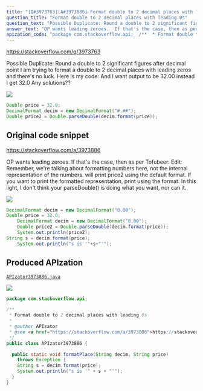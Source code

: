```yaml
---
title: "[Q#3973763][A#3973886] Format double to 2 decimal places with leading 0s"
question_title: "Format double to 2 decimal places with leading 0s"
question_text: "Possible Duplicate: Round a double to 2 significant figures after decimal point I am trying to format a double to 2 decimal places with leading zeros and there's no luck. Here is my code: And I want output to be 32.00 instead I get 32.0 Any solutions??"
answer_text: "OP wants leading zeroes.  If that's the case, then as per Tofubeer: Edit: Remember, we're talking about formatting numbers here, not the internal representation of the numbers. will print price2 using the default format.  If you want to print the formatted representation, print using the format: In this light, I don't think your parseDouble() is doing what you want, nor can it."
apization_code: "package com.stackoverflow.api;  /**  * Format double to 2 decimal places with leading 0s  *  * @author APIzator  * @see <a href=\"https://stackoverflow.com/a/3973886\">https://stackoverflow.com/a/3973886</a>  */ public class APIzator3973886 {    public static void formatPlace(String decim, String price)     throws Exception {     String s = decim.format(price);     System.out.println(\"s is '\" + s + \"'\");   } }"
---
```


https://stackoverflow.com/q/3973763

Possible Duplicate:
Round a double to 2 significant figures after decimal point
I am trying to format a double to 2 decimal places with leading zeros and there&#x27;s no luck.
Here is my code:
And I want output to be 32.00 instead I get 32.0
Any solutions??


<div class="code-logo"><img src="/stackoverflow.png" /></div>

```java
Double price = 32.0;
DecimalFormat decim = new DecimalFormat("#.##");
Double price2 = Double.parseDouble(decim.format(price));
```


## Original code snippet

https://stackoverflow.com/a/3973886

OP wants leading zeroes.  If that&#x27;s the case, then as per Tofubeer:
Edit:
Remember, we&#x27;re talking about formatting numbers here, not the internal representation of the numbers.
will print price2 using the default format.  If you want to print the formatted representation, print using the format:
In this light, I don&#x27;t think your parseDouble() is doing what you want, nor can it.

<div class="code-logo"><img src="/stackoverflow.png" /></div>

```java
DecimalFormat decim = new DecimalFormat("0.00");
Double price = 32.0;
    DecimalFormat decim = new DecimalFormat("0.00");
    Double price2 = Double.parseDouble(decim.format(price));
    System.out.println(price2);
String s = decim.format(price);
    System.out.println("s is '"+s+"'");
```

## Produced APIzation

[`APIzator3973886.java`](https://github.com/blind-papers/apization-temp-data/raw/main/search/APIzator3973886.java)

<div class="code-logo"><img src="/apizator.png" /></div>

```java
package com.stackoverflow.api;

/**
 * Format double to 2 decimal places with leading 0s
 *
 * @author APIzator
 * @see <a href="https://stackoverflow.com/a/3973886">https://stackoverflow.com/a/3973886</a>
 */
public class APIzator3973886 {

  public static void formatPlace(String decim, String price)
    throws Exception {
    String s = decim.format(price);
    System.out.println("s is '" + s + "'");
  }
}

```